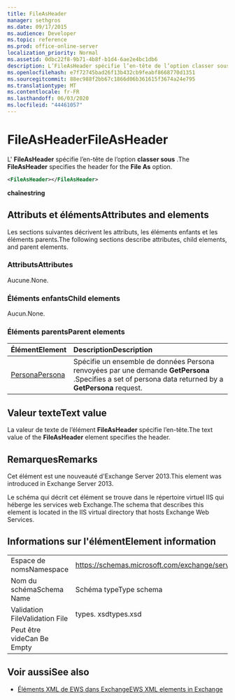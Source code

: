 ```yaml
---
title: FileAsHeader
manager: sethgros
ms.date: 09/17/2015
ms.audience: Developer
ms.topic: reference
ms.prod: office-online-server
localization_priority: Normal
ms.assetid: 0dbc22f8-9b71-4b8f-b1d4-6ae2e4bc1db6
description: L’FileAsHeader spécifie l’en-tête de l’option classer sous.
ms.openlocfilehash: e7f72745bad26f13b432cb9feabf8668770d1351
ms.sourcegitcommit: 88ec988f2bb67c1866d06b361615f3674a24e795
ms.translationtype: MT
ms.contentlocale: fr-FR
ms.lasthandoff: 06/03/2020
ms.locfileid: "44461057"
---
```

# <a name="fileasheader"></a><span data-ttu-id="b630f-103">FileAsHeader</span><span class="sxs-lookup"><span data-stu-id="b630f-103">FileAsHeader</span></span>

<span data-ttu-id="b630f-104">L' **FileAsHeader** spécifie l’en-tête de l’option **classer sous** .</span><span class="sxs-lookup"><span data-stu-id="b630f-104">The **FileAsHeader** specifies the header for the **File As** option.</span></span> 
  
```XML
<FileAsHeader></FileAsHeader>
```

 <span data-ttu-id="b630f-105">**chaîne**</span><span class="sxs-lookup"><span data-stu-id="b630f-105">**string**</span></span>
## <a name="attributes-and-elements"></a><span data-ttu-id="b630f-106">Attributs et éléments</span><span class="sxs-lookup"><span data-stu-id="b630f-106">Attributes and elements</span></span>

<span data-ttu-id="b630f-107">Les sections suivantes décrivent les attributs, les éléments enfants et les éléments parents.</span><span class="sxs-lookup"><span data-stu-id="b630f-107">The following sections describe attributes, child elements, and parent elements.</span></span>
  
### <a name="attributes"></a><span data-ttu-id="b630f-108">Attributs</span><span class="sxs-lookup"><span data-stu-id="b630f-108">Attributes</span></span>

<span data-ttu-id="b630f-109">Aucune.</span><span class="sxs-lookup"><span data-stu-id="b630f-109">None.</span></span>
  
### <a name="child-elements"></a><span data-ttu-id="b630f-110">Éléments enfants</span><span class="sxs-lookup"><span data-stu-id="b630f-110">Child elements</span></span>

<span data-ttu-id="b630f-111">Aucun.</span><span class="sxs-lookup"><span data-stu-id="b630f-111">None.</span></span>
  
### <a name="parent-elements"></a><span data-ttu-id="b630f-112">Éléments parents</span><span class="sxs-lookup"><span data-stu-id="b630f-112">Parent elements</span></span>

|<span data-ttu-id="b630f-113">**Élément**</span><span class="sxs-lookup"><span data-stu-id="b630f-113">**Element**</span></span>|<span data-ttu-id="b630f-114">**Description**</span><span class="sxs-lookup"><span data-stu-id="b630f-114">**Description**</span></span>|
|:-----|:-----|
|[<span data-ttu-id="b630f-115">Persona</span><span class="sxs-lookup"><span data-stu-id="b630f-115">Persona</span></span>](persona.md) <br/> |<span data-ttu-id="b630f-116">Spécifie un ensemble de données Persona renvoyées par une demande **GetPersona** .</span><span class="sxs-lookup"><span data-stu-id="b630f-116">Specifies a set of persona data returned by a **GetPersona** request.</span></span>  <br/> |
   
## <a name="text-value"></a><span data-ttu-id="b630f-117">Valeur texte</span><span class="sxs-lookup"><span data-stu-id="b630f-117">Text value</span></span>

<span data-ttu-id="b630f-118">La valeur de texte de l’élément **FileAsHeader** spécifie l’en-tête.</span><span class="sxs-lookup"><span data-stu-id="b630f-118">The text value of the **FileAsHeader** element specifies the header.</span></span> 
  
## <a name="remarks"></a><span data-ttu-id="b630f-119">Remarques</span><span class="sxs-lookup"><span data-stu-id="b630f-119">Remarks</span></span>

<span data-ttu-id="b630f-120">Cet élément est une nouveauté d'Exchange Server 2013.</span><span class="sxs-lookup"><span data-stu-id="b630f-120">This element was introduced in Exchange Server 2013.</span></span>
  
<span data-ttu-id="b630f-121">Le schéma qui décrit cet élément se trouve dans le répertoire virtuel IIS qui héberge les services web Exchange.</span><span class="sxs-lookup"><span data-stu-id="b630f-121">The schema that describes this element is located in the IIS virtual directory that hosts Exchange Web Services.</span></span>
  
## <a name="element-information"></a><span data-ttu-id="b630f-122">Informations sur l'élément</span><span class="sxs-lookup"><span data-stu-id="b630f-122">Element information</span></span>

|||
|:-----|:-----|
|<span data-ttu-id="b630f-123">Espace de noms</span><span class="sxs-lookup"><span data-stu-id="b630f-123">Namespace</span></span>  <br/> |https://schemas.microsoft.com/exchange/services/2006/types  <br/> |
|<span data-ttu-id="b630f-124">Nom du schéma</span><span class="sxs-lookup"><span data-stu-id="b630f-124">Schema Name</span></span>  <br/> |<span data-ttu-id="b630f-125">Schéma type</span><span class="sxs-lookup"><span data-stu-id="b630f-125">Type schema</span></span>  <br/> |
|<span data-ttu-id="b630f-126">Validation File</span><span class="sxs-lookup"><span data-stu-id="b630f-126">Validation File</span></span>  <br/> |<span data-ttu-id="b630f-127">types. xsd</span><span class="sxs-lookup"><span data-stu-id="b630f-127">types.xsd</span></span>  <br/> |
|<span data-ttu-id="b630f-128">Peut être vide</span><span class="sxs-lookup"><span data-stu-id="b630f-128">Can Be Empty</span></span>  <br/> ||
   
## <a name="see-also"></a><span data-ttu-id="b630f-129">Voir aussi</span><span class="sxs-lookup"><span data-stu-id="b630f-129">See also</span></span>



- [<span data-ttu-id="b630f-130">Éléments XML de EWS dans Exchange</span><span class="sxs-lookup"><span data-stu-id="b630f-130">EWS XML elements in Exchange</span></span>](ews-xml-elements-in-exchange.md)

